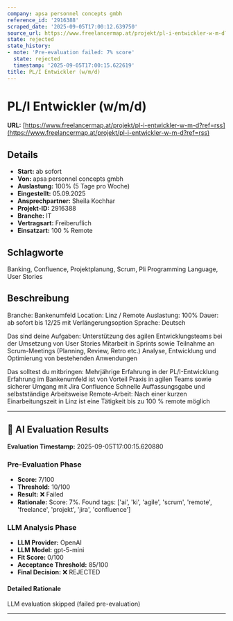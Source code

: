 ```yaml
---
company: apsa personnel concepts gmbh
reference_id: '2916388'
scraped_date: '2025-09-05T17:00:12.639750'
source_url: https://www.freelancermap.at/projekt/pl-i-entwickler-w-m-d?ref=rss
state: rejected
state_history:
- note: 'Pre-evaluation failed: 7% score'
  state: rejected
  timestamp: '2025-09-05T17:00:15.622619'
title: PL/I Entwickler (w/m/d)
---
```



# PL/I Entwickler (w/m/d)
**URL:** [https://www.freelancermap.at/projekt/pl-i-entwickler-w-m-d?ref=rss](https://www.freelancermap.at/projekt/pl-i-entwickler-w-m-d?ref=rss)
## Details
- **Start:** ab sofort
- **Von:** apsa personnel concepts gmbh
- **Auslastung:** 100% (5 Tage pro Woche)
- **Eingestellt:** 05.09.2025
- **Ansprechpartner:** Sheila Kochhar
- **Projekt-ID:** 2916388
- **Branche:** IT
- **Vertragsart:** Freiberuflich
- **Einsatzart:** 100
                                                % Remote

## Schlagworte
Banking, Confluence, Projektplanung, Scrum, Pli Programming Language, User Stories

## Beschreibung
Branche: Bankenumfeld
Location: Linz / Remote
Auslastung: 100%
Dauer: ab sofort bis 12/25 mit Verlängerungsoption
Sprache: Deutsch

Das sind deine Aufgaben:
Unterstützung des agilen Entwicklungsteams bei der Umsetzung von User Stories
Mitarbeit in Sprints sowie Teilnahme an Scrum-Meetings (Planning, Review, Retro etc.)
Analyse, Entwicklung und Optimierung von bestehenden Anwendungen

Das solltest du mitbringen:
Mehrjährige Erfahrung in der PL/I-Entwicklung
Erfahrung im Bankenumfeld ist von Vorteil
Praxis in agilen Teams sowie sicherer Umgang mit
Jira
Confluence
Schnelle Auffassungsgabe und selbstständige Arbeitsweise
Remote-Arbeit: Nach einer kurzen Einarbeitungszeit in Linz ist eine Tätigkeit bis zu 100 % remote möglich

---

## 🤖 AI Evaluation Results

**Evaluation Timestamp:** 2025-09-05T17:00:15.620880

### Pre-Evaluation Phase
- **Score:** 7/100
- **Threshold:** 10/100
- **Result:** ❌ Failed
- **Rationale:** Score: 7%. Found tags: ['ai', 'ki', 'agile', 'scrum', 'remote', 'freelance', 'projekt', 'jira', 'confluence']

### LLM Analysis Phase
- **LLM Provider:** OpenAI
- **LLM Model:** gpt-5-mini
- **Fit Score:** 0/100
- **Acceptance Threshold:** 85/100
- **Final Decision:** ❌ REJECTED

#### Detailed Rationale
LLM evaluation skipped (failed pre-evaluation)

---
